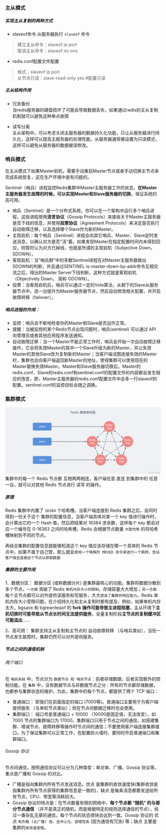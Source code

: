 <!--
 * @Author: hudingyu
 * @Date: 2020-03-20 18:57:08
 * @LastEditTime: 2020-04-02 18:19:45
 * @LastEditors: Please set LastEditors
 * @Description: In User Settings Edit
 * @FilePath: /backend-series/redis/集群架构.md
 -->
 ### 主从模式
 
  ##### 实现主从复制的两种方式
  - slaveof命令
  从服务器执行 `slaveof` 命令
  
  > 建立主从命令：slaveof ip port  
  > 取消主从命令：slaveof no one
  
  - redis.conf配置文件配置
  > 格式：slaveof ip port  
  > 从节点只读：slave-read-only yes #配置只读

  ##### 主从结构作用
  - 冗余备份  
  当redis服务器的硬盘损坏了可能会导致数据丢失，如果通过redis的主从复制机制就可以避免这种单点故障
  
  - 读写分离  
  主从架构中，可以考虑关闭主服务器的数据持久化功能，只让从服务器进行持久化，这样可以提高主服务器的处理性能。从服务器通常被设置为只读模式，这样可以避免从服务器的数据被误修改。

 ### 哨兵模式

 在主从模式下如果Master宕机，需要手动重启Master节点或者手动切换主节点来完成系统恢复，这在生产环境中是有问题的。

 Sentinel（哨兵）进程监控Redis集群中Master主服务器工作的状态，**在Master主服务器发生故障的时候，可以实现Master和Slave服务器的切换**，保证系统的高可用。

 
- 哨兵（Sentinel）是一个分布式系统，你可以在一个架构中运行多个哨兵进程，这些进程使用**流言协议**（Gossip Protocols）来接收关于Master主服务器是否下线的信息，并使用**投票协议**（Agreement Protocols）来决定是否执行自动故障迁移，以及选择哪个Slave作为新的Master。
- 主观宕机：每个哨兵（Sentinel）进程会向其它哨兵、Master、Slave定时发送消息，以确认对方是否”活”着。如果发现Master在指定配置时间内未得到回应，则暂时认为对方已掉线，也就是所谓的主观宕机（Subjective Down，SDOWN）。
- 客观宕机：当“哨兵群”中的多数Sentinel进程在对Master主服务器做出SDOWN的判断，并且通过SENTINEL is-master-down-by-addr命令互相交流之后，得出的Master Server下线判断，这种方式就是客观宕机（Objectively Down， 简称 ODOWN）。
- 投票：当客观宕机后，哨兵可以通过一定的Vote算法，从剩下的Slave从服务器节点中，选一台提升为Master服务器节点，然后自动修改相关配置，并开启故障转移（failover）。

##### 哨兵进程的作用：

- 监控：哨兵会不断地检查你的Master和Slave是否运作正常。
- 提醒：当被监控的某个Redis节点出现问题时，哨兵(sentinel) 可以通过 API 向管理员或者其他应用程序发送通知。
- 自动故障迁移：当一个Master不能正常工作时，哨兵会开始一次自动故障迁移操作，它会将失效Master的其中一个Slave升级为新的Master，并让失效Master的其他Slave改为复制新的Master；当客户端试图连接失效的Master时，集群也会向客户端返回新Master的地址，使得集群可以使用现在的Master替换失效Master。Master和Slave服务器切换后，Master的redis.conf、Slave的redis.conf和sentinel.conf的配置文件的内容都会发生相应的改变，即，Master主服务器的redis.conf配置文件中会多一行slaveof的配置，sentinel.conf的监控目标会随之调换。

 ### 集群模式
![](/redis/assets/redis-cluster.png)
 集群中的每一个 Redis 节点都 互相两两相连，客户端任意 直连 到集群中的 任意一台，就可以对其他 Redis 节点进行 读写 的操作。

 ##### 原理

Redis 集群中内置了 `16384` 个哈希槽。当客户端连接到 Redis 集群之后，会同时得到一份关于这个 集群的配置信息，当客户端具体对某一个 key 值进行操作时，会计算出它的一个 Hash 值，然后把结果对 16384  求余数，这样每个 key 都会对应一个编号在 0-16383 之间的哈希槽，Redis 会根据节点数量 `大致均等` 的将哈希槽映射到不同的节点。

再结合集群的配置信息就能够知道这个 key 值应该存储在哪一个具体的 Redis 节点中，如果不属于自己管，那么就会`使用一个特殊的 MOVED 命令来进行一个跳转，告诉客户端去连接这个节点以获取数据`

##### 集群的主要作用

1、数据分区： 数据分区 (或称数据分片) 是集群最核心的功能。集群将数据分散到多个节点，`一方面` 突破了 Redis `单机内存大小的限制`，存储容量大大增加；`另一方面` 每个主节点都可以对外提供读服务和写服务，大大`提高了集群的响应能力`。Redis 单机内存大小受限问题，在介绍持久化和主从复制时都有提及，例如，如果单机内存太大，bgsave 和 bgrewriteaof 的 **fork 操作可能导致主进程阻塞**，主从环境下**主机切换时可能导致从节点长时间无法提供服务**，全量复制阶段**主节点的复制缓冲区可能溢出**……

2、高可用： 集群支持主从复制和主节点的 自动故障转移 （与哨兵类似），当任一节点发生故障时，集群仍然可以对外提供服务。

##### 节点之间的通信机制

###### 两个端口
在 `哨兵系统` 中，节点分为 `数据节点 和 哨兵节点`：前者存储数据，后者实现额外的控制功能。在 `集群` 中，没有数据节点与非数据节点之分：所有的节点都存储数据，也都参与集群状态的维护。为此，集群中的每个节点，都提供了两个 TCP 端口：

- 普通端口： 即我们在前面指定的端口 (7000等)。普通端口主要用于为客户端提供服务 （与单机节点类似）；但在节点间数据迁移时也会使用。
- 集群端口： 端口号是普通端口 + 10000 （10000是固定值，无法改变），如 7000 节点的集群端口为 17000。集群端口只用于节点之间的通信，如搭建集群、增减节点、故障转移等操作时节点间的通信；不要使用客户端连接集群接口。为了保证集群可以正常工作，在配置防火墙时，要同时开启普通端口和集群端口。

###### Gossip 协议
节点间通信，按照通信协议可以分为几种类型：单对单、广播、Gossip 协议等。重点是广播和 Gossip 的对比。

- 广播是指向集群内所有节点发送消息。优点 是集群的收敛速度快(集群收敛是指集群内所有节点获得的集群信息是一致的)，缺点 是每条消息都要发送给所有节点，CPU、带宽等消耗较大。
- Gossip 协议的特点是：在节点数量有限的网络中，**每个节点都 “随机” 的与部分节点通信** （并不是真正的随机，而是根据特定的规则选择通信的节点），经过一番杂乱无章的通信，每个节点的状态很快会达到一致。Gossip 协议的 优点 `有负载 (比广播) 低、去中心化、容错性高` (因为通信有冗余) 等；缺点 主要是集群的`收敛速度慢`。





 

 

